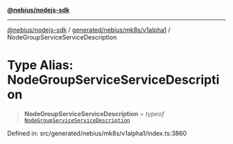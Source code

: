 [**@nebius/nodejs-sdk**](../../../../../README.md)

***

[@nebius/nodejs-sdk](../../../../../README.md) / [generated/nebius/mk8s/v1alpha1](../README.md) / NodeGroupServiceServiceDescription

# Type Alias: NodeGroupServiceServiceDescription

> **NodeGroupServiceServiceDescription** = *typeof* [`NodeGroupServiceServiceDescription`](../variables/NodeGroupServiceServiceDescription.md)

Defined in: src/generated/nebius/mk8s/v1alpha1/index.ts:3860
